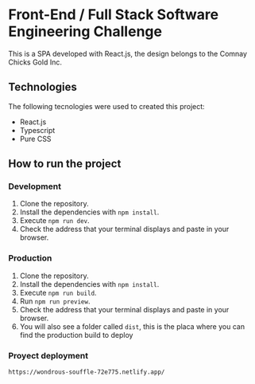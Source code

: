 # Front-End / Full Stack Software Engineering Challenge

This is a SPA developed with React.js, the design belongs to the Comnay Chicks Gold Inc.

## Technologies

The following tecnologies were used to created this project:

- React.js
- Typescript
- Pure CSS

## How to run the project

### Development

1. Clone the repository.
2. Install the dependencies with `npm install`.
3. Execute `npm run dev`.
4. Check the address that your terminal displays and paste in your browser.

### Production

1. Clone the repository.
2. Install the dependencies with `npm install`.
3. Execute `npm run build`.
4. Run `npm run preview`.
5. Check the address that your terminal displays and paste in your browser.
6. You will also see a folder called `dist`, this is the placa where you can find the production build to deploy

### Proyect deployment

```
https://wondrous-souffle-72e775.netlify.app/
```

